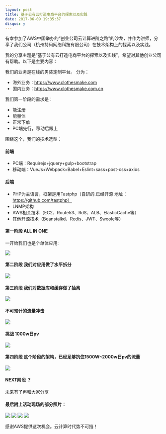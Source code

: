```yaml
---
layout: post
title: 基于公有云打造电商平台的探索以及实践
date: 2017-06-09 19:35:37
disqus: y
---
```


有幸参加了AWS中国举办的“创业公司云计算进阶之路”的沙龙，并作为讲师，分享了我们公司（杭州持码网络科技有限公司）在技术架构上的探索以及实践。

我的分享主题是“基于公有云打造电商平台的探索以及实践”，希望对其他创业公司有帮助。以下是主要内容：

我们的业务是在线的男装定制平台。
分为：
* 海外业务：https://www.clothesmake.com
* 国内业务：https://www.clothesmake.com.cn

我们第一阶段的需求是：

 * 能注册
 * 能量体
 * 正常下单
 * PC端先行，移动后跟上
 
 围绕这个，我们的技术选型：
 
 #### 前端
 * PC端：Requirejs+jquery+gulp+bootstrap
 * 移动端：VueJs+Webpack+Babel+Eslint+sass+post-css+axios
 
 #### 后端
 * PHP为主语言，框架是用Tastphp（自研的.已经开源 地址：https://github.com/tastphp）
 * LNMP架构
 * AWS相关技术（EC2、Route53、RdS、ALB、ElasticCache等）
 * 其他开源技术（Beanstalkd、Redis、JWT、Swoole等）
 
 #### 第一阶段 ALL IN ONE
 
 一开始我们也是个单体应用:
 
 <img src="/images/aws-salon/aws-salon-ppt1.png">

#### 第二阶段  我们对应用做了水平拆分

 <img src="/images/aws-salon/aws-salon-ppt2.png">
 
#### 第三阶段  我们对数据库和缓存做了抽离

 <img src="/images/aws-salon/aws-salon-ppt3.png">

#### 不可预计的流量冲击

 <img src="/images/aws-salon/aws-salon-ppt4.png">
 
#### 挑战 1000w日pv

 <img src="/images/aws-salon/aws-salon-ppt5.png">
 
#### 第四阶段 这个阶段的架构，已经足够抗住1500W~2000w日pv的流量

 <img src="/images/aws-salon/aws-salon-ppt6.png">
 
#### NEXT阶段 ？

未来有了再和大家分享

#### 最后附上活动现场的部分照片：

<img src="/images/aws-salon/aws-salon-1.jpeg">

<img src="/images/aws-salon/aws-salon-2.jpeg">

<img src="/images/aws-salon/aws-salon-3.jpeg">

<img src="/images/aws-salon/aws-salon-5.jpeg">

感谢AWS提供这次机会。云计算时代势不可挡！
